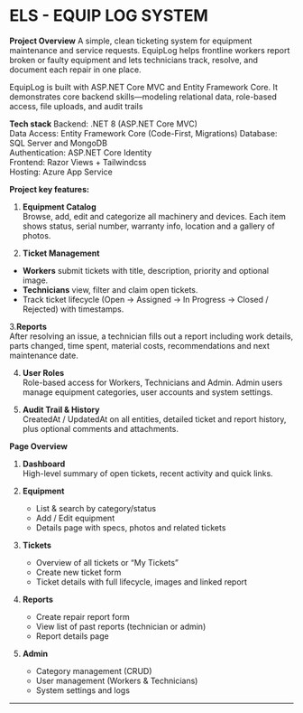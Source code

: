 # ELS - EQUIP LOG SYSTEM

**Project Overview**
A simple, clean ticketing system for equipment maintenance and service requests. 
EquipLog helps frontline workers report broken or faulty equipment and lets technicians track, resolve, and document each repair in one place.

EquipLog is built with ASP.NET Core MVC and Entity Framework Core. 
It demonstrates core backend skills—modeling relational data, role-based access, file uploads, and audit trails

**Tech stack**
  Backend: .NET 8 (ASP.NET Core MVC)  
  Data Access: Entity Framework Core (Code-First, Migrations)
  Database: SQL Server and MongoDB  
  Authentication: ASP.NET Core Identity  
  Frontend: Razor Views + Tailwindcss     
  Hosting: Azure App Service

**Project key features:**
 
1. **Equipment Catalog**  
  Browse, add, edit and categorize all machinery and devices. 
  Each item shows status, serial number, warranty info, location and a gallery of photos.

2. **Ticket Management**  
  - **Workers** submit tickets with title, description, priority and optional image.  
  - **Technicians** view, filter and claim open tickets.  
  - Track ticket lifecycle (Open → Assigned → In Progress → Closed / Rejected) with timestamps.

3.**Reports**  
  After resolving an issue, a technician fills out a report including work details,
  parts changed, time spent, material costs, recommendations and next maintenance date.

4. **User Roles**  
  Role-based access for Workers, Technicians and Admin. Admin users manage equipment categories, user accounts and system settings.

5. **Audit Trail & History**  
  CreatedAt / UpdatedAt on all entities, detailed ticket and report history, plus optional comments and attachments.

**Page Overview**
1. **Dashboard**  
   High-level summary of open tickets, recent activity and quick links.

2. **Equipment**  
   - List & search by category/status  
   - Add / Edit equipment  
   - Details page with specs, photos and related tickets

3. **Tickets**  
   - Overview of all tickets or “My Tickets”  
   - Create new ticket form  
   - Ticket details with full lifecycle, images and linked report

4. **Reports**  
   - Create repair report form  
   - View list of past reports (technician or admin)  
   - Report details page

5. **Admin**  
   - Category management (CRUD)  
   - User management (Workers & Technicians)  
   - System settings and logs

---
